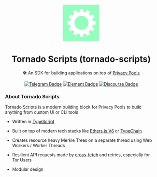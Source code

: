 <div class="hero" align="center">

<img src="./logo2.png">

# Tornado Scripts (tornado-scripts)

🛠 An SDK for building applications on top of [Privacy Pools](https://www.forbes.com/sites/tomerniv/2023/09/07/privacy-pools-bridging-the-gap-between-blockchain-and-regulatory-compliance)

[![Telegram Badge](https://img.shields.io/badge/Join%20Group-telegram?style=flat&logo=telegram&color=blue&link=https%3A%2F%2Ft.me%2Ftornadoofficial)](https://t.me/tornadoofficial) [![Element Badge](https://img.shields.io/badge/Join%20Element%20Chat-Element?style=flat&logo=element&color=green&link=https%3A%2F%2Felement.tornadocash.social%2F)](https://element.tornadocash.social) [![Discourse Badge](https://img.shields.io/badge/Discourse-Discourse?style=flat&logo=Discourse&color=black&link=https%3A%2F%2Fforum.tornado.ws%2F)](https://forum.tornado.ws/)

</div>

### About Tornado Scripts

Tornado Scripts is a modern building block for Privacy Pools to build anything from custom UI or CLI tools

 + Written in [TypeScript](https://www.typescriptlang.org/)

 + Built on top of modern tech stacks like [Ethers.js V6](https://docs.ethers.org/v6/) or [TypeChain](https://github.com/dethcrypto/TypeChain)

 + Creates resource heavy Merkle Trees on a separate thread using Web Workers / Worker Threads

 + Resilient API requests made by [cross-fetch](https://www.npmjs.com/package/cross-fetch) and retries, especially for Tor Users

 + Modular design